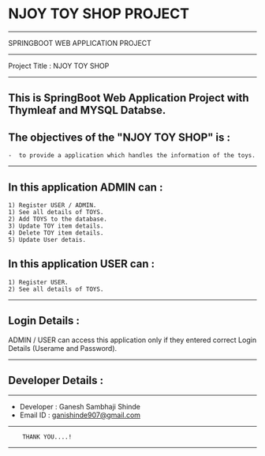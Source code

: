 # NJOY TOY SHOP PROJECT



**************************************************************
SPRINGBOOT WEB APPLICATION PROJECT
**************************************************************

Project Title : NJOY TOY SHOP
**********************************


This is SpringBoot Web Application Project with Thymleaf and MYSQL Databse.
---------------------------------------------------------------------------------------------------------------------------------------------------------

The objectives of the "NJOY TOY SHOP" is :
------------------------------------------------

	-  to provide a application which handles the information of the toys.

---------------------------------------------------------------------------------------------------------------------------------------------------------
In this application ADMIN can :
-------------------------------

	1) Register USER / ADMIN.
	1) See all details of TOYS.
	2) Add TOYS to the database.
	3) Update TOY item details.
	4) Delete TOY item details.
	5) Update User detais.

In this application USER can :
------------------------------
	
	1) Register USER.
	2) See all details of TOYS.

---------------------------------------------------------------------------------------------------------------------------------------------------------

Login Details : 
-----------------
ADMIN / USER can access this application only if they entered correct Login Details (Userame and Password).


---------------------------------------------------------------------------------------------------------------------------------------------------------

Developer Details :
-------------------

*********************************************************************************************************
-	 Developer : Ganesh Sambhaji Shinde
- 	 Email ID : ganishinde907@gmail.com
****************************************************************************************************
		THANK YOU....!
*********************************************************************************************************

	
